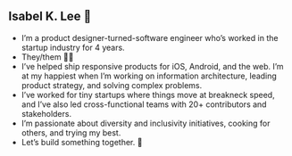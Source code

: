 ## Isabel K. Lee 🦞
* I’m a product designer-turned-software engineer who’s worked in the startup industry for 4 years.
* They/them 🏳️‍🌈
* I’ve helped ship responsive products for iOS, Android, and the web. I’m at my happiest when I’m working on information architecture, leading product strategy, and solving complex problems.
* I’ve worked for tiny startups where things move at breakneck speed, and I’ve also led cross-functional teams with 20+ contributors and stakeholders.
* I’m passionate about diversity and inclusivity initiatives, cooking for others, and trying my best.
* Let’s build something together. 🌹
